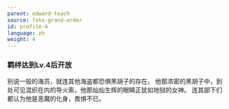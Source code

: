 ```yaml
---
parent: edward-teach
source: fate-grand-order
id: profile-4
language: zh
weight: 4
---
```


### 羁绊达到Lv.4后开放

别说一般的海员，就连其他海盗都恐惧黑胡子的存在。
他那浓密的黑胡子中，到处可见混织在内的导火索，他那灿灿生辉的眼睛正犹如地狱的女神。
连其部下们都认为他是恶魔的化身，畏惧不已。
